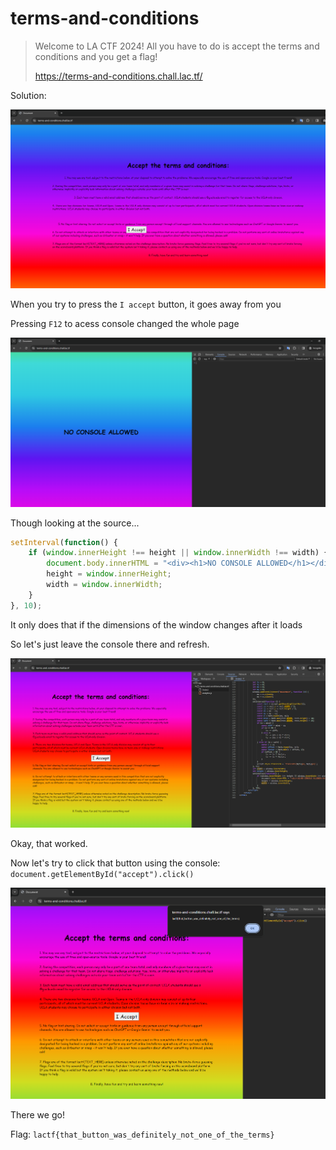 # terms-and-conditions

> Welcome to LA CTF 2024! All you have to do is accept the terms and conditions and you get a flag!
> 
> https://terms-and-conditions.chall.lac.tf/

Solution:

![image](1.png)

When you try to press the `I accept` button, it goes away from you

Pressing `F12` to acess console changed the whole page

![image](2.png)

Though looking at the source...

```javascript
setInterval(function() {
    if (window.innerHeight !== height || window.innerWidth !== width) {
        document.body.innerHTML = "<div><h1>NO CONSOLE ALLOWED</h1></div>";
        height = window.innerHeight;
        width = window.innerWidth;
    }
}, 10);
```

It only does that if the dimensions of the window changes after it loads

So let's just leave the console there and refresh.

![image](3.png)

Okay, that worked.

Now let's try to click that button using the console: `document.getElementById("accept").click()`

![image](4.png)

There we go!

Flag: `lactf{that_button_was_definitely_not_one_of_the_terms}`


